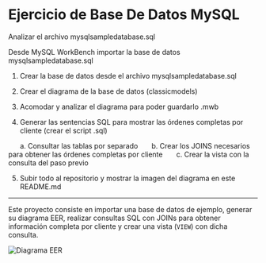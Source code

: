 # Ejercicio de Base De Datos MySQL

Analizar el archivo mysqlsampledatabase.sql  

Desde MySQL WorkBench importar la base de datos mysqlsampledatabase.sql 

1. Crear la base de datos desde el archivo mysqlsampledatabase.sql

2. Crear el diagrama de la base de datos (classicmodels)

3. Acomodar y analizar el diagrama para poder guardarlo .mwb

4. Generar las sentencias SQL para mostrar las órdenes completas por cliente (crear el script .sql)

      a. Consultar las tablas por separado
      b. Crear los JOINS necesarios para obtener las órdenes completas por cliente
      c. Crear la vista con la consulta del paso previo

5. Subir todo al repositorio y mostrar la imagen del diagrama en este README.md

---

Este proyecto consiste en importar una base de datos de ejemplo, generar su diagrama EER, realizar consultas SQL con JOINs para obtener información completa por cliente y crear una vista (`VIEW`) con dicha consulta.

![Diagrama EER](classicmodel.png)
